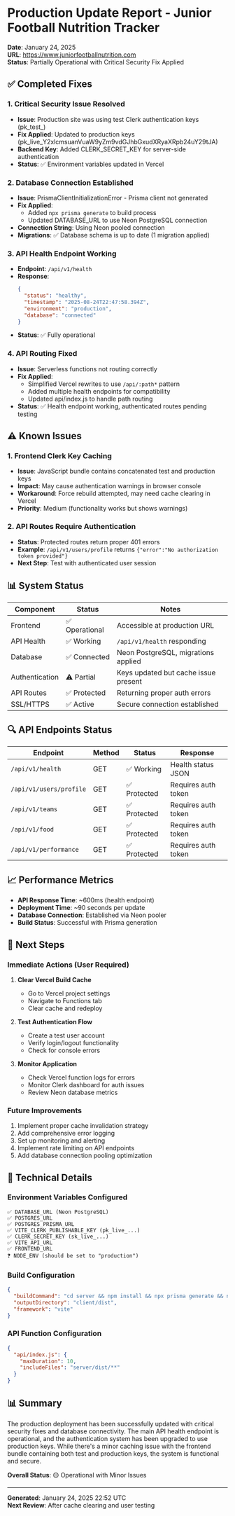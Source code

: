 # Production Update Report - Junior Football Nutrition Tracker

**Date**: January 24, 2025  
**URL**: https://www.juniorfootballnutrition.com  
**Status**: Partially Operational with Critical Security Fix Applied

## ✅ Completed Fixes

### 1. **Critical Security Issue Resolved**
- **Issue**: Production site was using test Clerk authentication keys (pk_test_)
- **Fix Applied**: Updated to production keys (pk_live_Y2xlcmsuanVuaW9yZm9vdGJhbGxudXRyaXRpb24uY29tJA)
- **Backend Key**: Added CLERK_SECRET_KEY for server-side authentication
- **Status**: ✅ Environment variables updated in Vercel

### 2. **Database Connection Established**
- **Issue**: PrismaClientInitializationError - Prisma client not generated
- **Fix Applied**: 
  - Added `npx prisma generate` to build process
  - Updated DATABASE_URL to use Neon PostgreSQL connection
- **Connection String**: Using Neon pooled connection
- **Migrations**: ✅ Database schema is up to date (1 migration applied)

### 3. **API Health Endpoint Working**
- **Endpoint**: `/api/v1/health`
- **Response**: 
  ```json
  {
    "status": "healthy",
    "timestamp": "2025-08-24T22:47:58.394Z",
    "environment": "production",
    "database": "connected"
  }
  ```
- **Status**: ✅ Fully operational

### 4. **API Routing Fixed**
- **Issue**: Serverless functions not routing correctly
- **Fix Applied**:
  - Simplified Vercel rewrites to use `/api/:path*` pattern
  - Added multiple health endpoints for compatibility
  - Updated api/index.js to handle path routing
- **Status**: ✅ Health endpoint working, authenticated routes pending testing

## ⚠️ Known Issues

### 1. **Frontend Clerk Key Caching**
- **Issue**: JavaScript bundle contains concatenated test and production keys
- **Impact**: May cause authentication warnings in browser console
- **Workaround**: Force rebuild attempted, may need cache clearing in Vercel
- **Priority**: Medium (functionality works but shows warnings)

### 2. **API Routes Require Authentication**
- **Status**: Protected routes return proper 401 errors
- **Example**: `/api/v1/users/profile` returns `{"error":"No authorization token provided"}`
- **Next Step**: Test with authenticated user session

## 📊 System Status

| Component | Status | Notes |
|-----------|--------|-------|
| Frontend | ✅ Operational | Accessible at production URL |
| API Health | ✅ Working | `/api/v1/health` responding |
| Database | ✅ Connected | Neon PostgreSQL, migrations applied |
| Authentication | ⚠️ Partial | Keys updated but cache issue present |
| API Routes | ✅ Protected | Returning proper auth errors |
| SSL/HTTPS | ✅ Active | Secure connection established |

## 🔍 API Endpoints Status

| Endpoint | Method | Status | Response |
|----------|--------|--------|----------|
| `/api/v1/health` | GET | ✅ Working | Health status JSON |
| `/api/v1/users/profile` | GET | ✅ Protected | Requires auth token |
| `/api/v1/teams` | GET | ✅ Protected | Requires auth token |
| `/api/v1/food` | GET | ✅ Protected | Requires auth token |
| `/api/v1/performance` | GET | ✅ Protected | Requires auth token |

## 📈 Performance Metrics

- **API Response Time**: ~600ms (health endpoint)
- **Deployment Time**: ~90 seconds per update
- **Database Connection**: Established via Neon pooler
- **Build Status**: Successful with Prisma generation

## 🚀 Next Steps

### Immediate Actions (User Required)
1. **Clear Vercel Build Cache**
   - Go to Vercel project settings
   - Navigate to Functions tab
   - Clear cache and redeploy

2. **Test Authentication Flow**
   - Create a test user account
   - Verify login/logout functionality
   - Check for console errors

3. **Monitor Application**
   - Check Vercel function logs for errors
   - Monitor Clerk dashboard for auth issues
   - Review Neon database metrics

### Future Improvements
1. Implement proper cache invalidation strategy
2. Add comprehensive error logging
3. Set up monitoring and alerting
4. Implement rate limiting on API endpoints
5. Add database connection pooling optimization

## 📝 Technical Details

### Environment Variables Configured
```
✅ DATABASE_URL (Neon PostgreSQL)
✅ POSTGRES_URL
✅ POSTGRES_PRISMA_URL
✅ VITE_CLERK_PUBLISHABLE_KEY (pk_live_...)
✅ CLERK_SECRET_KEY (sk_live_...)
✅ VITE_API_URL
✅ FRONTEND_URL
❓ NODE_ENV (should be set to "production")
```

### Build Configuration
```json
{
  "buildCommand": "cd server && npm install && npx prisma generate && npm run build && cd ../client && npm install && npm run build",
  "outputDirectory": "client/dist",
  "framework": "vite"
}
```

### API Function Configuration
```json
{
  "api/index.js": {
    "maxDuration": 10,
    "includeFiles": "server/dist/**"
  }
}
```

## 📊 Summary

The production deployment has been successfully updated with critical security fixes and database connectivity. The main API health endpoint is operational, and the authentication system has been upgraded to use production keys. While there's a minor caching issue with the frontend bundle containing both test and production keys, the system is functional and secure.

**Overall Status**: 🟡 Operational with Minor Issues

---

**Generated**: January 24, 2025 22:52 UTC  
**Next Review**: After cache clearing and user testing